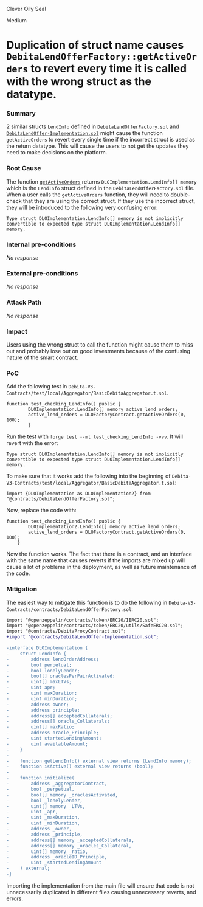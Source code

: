 Clever Oily Seal

Medium

# Duplication of struct name causes `DebitaLendOfferFactory::getActiveOrders` to revert every time it is called with the wrong struct as the datatype.

### Summary

2 similar structs `LendInfo` defined in [`DebitaLendOfferFactory.sol`](https://github.com/sherlock-audit/2024-11-debita-finance-v3/blob/main/Debita-V3-Contracts/contracts/DebitaLendOfferFactory.sol#L8) and [`DebitaLendOffer-Implementation.sol`](https://github.com/sherlock-audit/2024-11-debita-finance-v3/blob/main/Debita-V3-Contracts/contracts/DebitaLendOffer-Implementation.sol#L26) might cause the function `getActiveOrders` to revert every single time if the incorrect struct is used as the return datatype. This will cause the users to not get the updates they need to make decisions on the platform. 

### Root Cause

The function [`getActiveOrders`](https://github.com/sherlock-audit/2024-11-debita-finance-v3/blob/main/Debita-V3-Contracts/contracts/DebitaLendOfferFactory.sol#L222) returns `DLOImplementation.LendInfo[] memory` which is the `LendInfo` struct defined in the `DebitaLendOfferFactory.sol` file. When a user calls the `getActiveOrders` function, they will need to double-check that they are using the correct struct. If they use the incorrect struct, they will be introduced to the following very confusing error: 

`Type struct DLOImplementation.LendInfo[] memory is not implicitly convertible to expected type struct DLOImplementation.LendInfo[] memory.`

### Internal pre-conditions

_No response_

### External pre-conditions

_No response_

### Attack Path

_No response_

### Impact

Users using the wrong struct to call the function might cause them to miss out and probably lose out on good investments because of the confusing nature of the smart contract. 

### PoC

Add the following test in `Debita-V3-Contracts/test/local/Aggregator/BasicDebitaAggregator.t.sol`. 

```solidity
function test_checking_LendInfo() public { 
        DLOImplementation.LendInfo[] memory active_lend_orders; 
        active_lend_orders = DLOFactoryContract.getActiveOrders(0, 100); 
        }
```

Run the test with `forge test --mt test_checking_LendInfo -vvv`. 
It will revert with the error: 

`Type struct DLOImplementation.LendInfo[] memory is not implicitly convertible to expected type struct DLOImplementation.LendInfo[] memory.`

To make sure that it works add the following into the beginning of `Debita-V3-Contracts/test/local/Aggregator/BasicDebitaAggregator.t.sol`: 

```solidity
import {DLOImplementation as DLOImplementation2} from "@contracts/DebitaLendOfferFactory.sol";
```

Now, replace the code with: 

```solidity
function test_checking_LendInfo() public { 
        DLOImplementation2.LendInfo[] memory active_lend_orders; 
        active_lend_orders = DLOFactoryContract.getActiveOrders(0, 100); 
    }
```

Now the function works. The fact that there is a contract, and an interface with the same name that causes reverts if the imports are mixed up will cause a lot of problems in the deployment, as well as future maintenance of the code. 

### Mitigation

The easiest way to mitigate this function is to do the following in `Debita-V3-Contracts/contracts/DebitaLendOfferFactory.sol`: 

```diff
import "@openzeppelin/contracts/token/ERC20/IERC20.sol";
import "@openzeppelin/contracts/token/ERC20/utils/SafeERC20.sol";
import "@contracts/DebitaProxyContract.sol";
+import "@contracts/DebitaLendOffer-Implementation.sol"; 

-interface DLOImplementation {
-    struct LendInfo {
-        address lendOrderAddress;
-        bool perpetual;
-        bool lonelyLender;
-        bool[] oraclesPerPairActivated;
-        uint[] maxLTVs;
-        uint apr;
-        uint maxDuration;
-        uint minDuration;
-        address owner;
-        address principle;
-        address[] acceptedCollaterals;
-        address[] oracle_Collaterals;
-        uint[] maxRatio;
-        address oracle_Principle;
-        uint startedLendingAmount;
-        uint availableAmount;
-    }
-
-    function getLendInfo() external view returns (LendInfo memory);
-    function isActive() external view returns (bool);
-
-    function initialize(
-        address _aggregatorContract,
-        bool _perpetual,
-        bool[] memory _oraclesActivated,
-        bool _lonelyLender,
-        uint[] memory _LTVs,
-        uint _apr,
-        uint _maxDuration,
-        uint _minDuration,
-        address _owner,
-        address _principle,
-        address[] memory _acceptedCollaterals,
-        address[] memory _oracles_Collateral,
-        uint[] memory _ratio,
-        address _oracleID_Principle,
-        uint _startedLendingAmount
-    ) external;
-}
```

Importing the implementation from the main file will ensure that code is not unnecessarily duplicated in different files causing unnecessary reverts, and errors. 